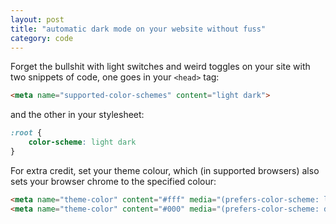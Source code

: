 ```yaml
---
layout: post
title: "automatic dark mode on your website without fuss"
category: code
---
```


Forget the bullshit with light switches and weird toggles on your site with two snippets of code, one goes in your `<head>` tag:

```html
<meta name="supported-color-schemes" content="light dark">
```

and the other in your stylesheet:

```css
:root {
    color-scheme: light dark
}
```

For extra credit, set your theme colour, which (in supported browsers) also sets your browser chrome to the specified colour:

```html
<meta name="theme-color" content="#fff" media="(prefers-color-scheme: light)">
<meta name="theme-color" content="#000" media="(prefers-color-scheme: dark)">
```